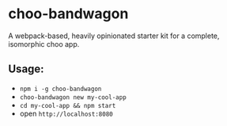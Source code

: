 # choo-bandwagon
A webpack-based, heavily opinionated starter kit for a complete, isomorphic choo app.

## Usage:

- `npm i -g choo-bandwagon`
- `choo-bandwagon new my-cool-app`
- `cd my-cool-app && npm start`
- open `http://localhost:8080`
